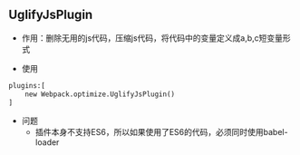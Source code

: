 ## UglifyJsPlugin

* 作用：删除无用的js代码，压缩js代码，将代码中的变量定义成a,b,c短变量形式

* 使用

```markdown
plugins:[
    new Webpack.optimize.UglifyJsPlugin()
]
```

* 问题
  * 插件本身不支持ES6，所以如果使用了ES6的代码，必须同时使用babel-loader



